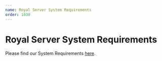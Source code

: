 ```yaml
---
name: Royal Server System Requirements
order: 1030
---
```


# Royal Server System Requirements

Please find our System Requirements [here](https://www.royalapps.com/go/kb-server-main-systemrequirements).
